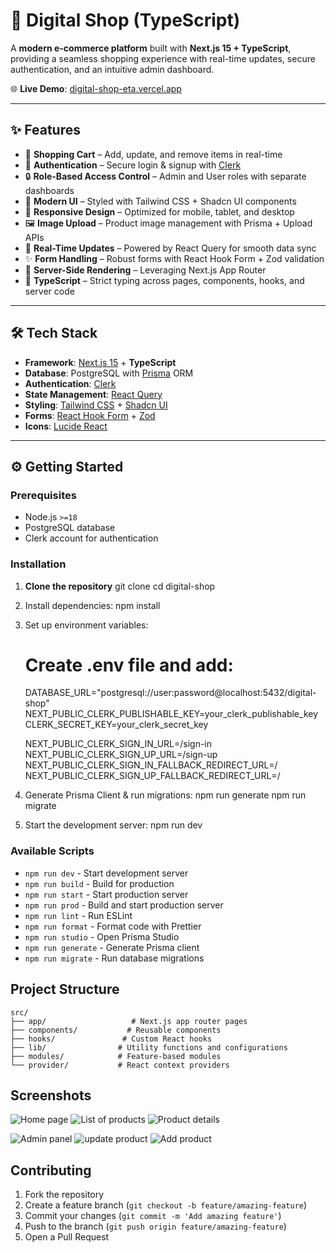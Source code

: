 # 🛒 Digital Shop (TypeScript)

A **modern e-commerce platform** built with **Next.js 15 + TypeScript**, providing a seamless shopping experience with real-time updates, secure authentication, and an intuitive admin dashboard.

🌐 **Live Demo**: [digital-shop-eta.vercel.app](https://digital-shop-eta.vercel.app/)

---

## ✨ Features

- 🛒 **Shopping Cart** – Add, update, and remove items in real-time
- 👤 **Authentication** – Secure login & signup with [Clerk](https://clerk.com/)
- 🔒 **Role-Based Access Control** – Admin and User roles with separate dashboards
- 🎨 **Modern UI** – Styled with Tailwind CSS + Shadcn UI components
- 📱 **Responsive Design** – Optimized for mobile, tablet, and desktop
- 🖼️ **Image Upload** – Product image management with Prisma + Upload APIs
- 🔄 **Real-Time Updates** – Powered by React Query for smooth data sync
- ✨ **Form Handling** – Robust forms with React Hook Form + Zod validation
- 🚀 **Server-Side Rendering** – Leveraging Next.js App Router
- 🧰 **TypeScript** – Strict typing across pages, components, hooks, and server code

---

## 🛠️ Tech Stack

- **Framework**: [Next.js 15](https://nextjs.org/) + **TypeScript**
- **Database**: PostgreSQL with [Prisma](https://www.prisma.io/) ORM
- **Authentication**: [Clerk](https://clerk.dev/)
- **State Management**: [React Query](https://tanstack.com/query)
- **Styling**: [Tailwind CSS](https://tailwindcss.com/) + [Shadcn UI](https://ui.shadcn.com/)
- **Forms**: [React Hook Form](https://react-hook-form.com/) + [Zod](https://zod.dev/)
- **Icons**: [Lucide React](https://lucide.dev/)

---

## ⚙️ Getting Started

### Prerequisites

- Node.js `>=18`
- PostgreSQL database
- Clerk account for authentication

### Installation

1. **Clone the repository**
   git clone <repository-url>
   cd digital-shop

2. Install dependencies:
   npm install

3. Set up environment variables:

    # Create .env file and add:

    DATABASE_URL="postgresql://user:password@localhost:5432/digital-shop"
    NEXT_PUBLIC_CLERK_PUBLISHABLE_KEY=your_clerk_publishable_key
    CLERK_SECRET_KEY=your_clerk_secret_key
   
    NEXT_PUBLIC_CLERK_SIGN_IN_URL=/sign-in
    NEXT_PUBLIC_CLERK_SIGN_UP_URL=/sign-up
    NEXT_PUBLIC_CLERK_SIGN_IN_FALLBACK_REDIRECT_URL=/
    NEXT_PUBLIC_CLERK_SIGN_UP_FALLBACK_REDIRECT_URL=/

5. Generate Prisma Client & run migrations:
   npm run generate
   npm run migrate

6. Start the development server:
   npm run dev

### Available Scripts

- `npm run dev` - Start development server
- `npm run build` - Build for production
- `npm run start` - Start production server
- `npm run prod` - Build and start production server
- `npm run lint` - Run ESLint
- `npm run format` - Format code with Prettier
- `npm run studio` - Open Prisma Studio
- `npm run generate` - Generate Prisma client
- `npm run migrate` - Run database migrations

## Project Structure

```
src/
├── app/                   # Next.js app router pages
├── components/           # Reusable components
├── hooks/               # Custom React hooks
├── lib/                # Utility functions and configurations
├── modules/            # Feature-based modules
└── provider/           # React context providers
```

## Screenshots

![Home page](public/screenshots/home-page.png)
![List of products](public/screenshots/products.png)
![Product details](public/screenshots/product-details.png)

![Admin panel](public/screenshots/panel-admin-products.png)
![update product](public/screenshots/update-product.png)
![Add product](public/screenshots/add-product.png)

## Contributing

1. Fork the repository
2. Create a feature branch (`git checkout -b feature/amazing-feature`)
3. Commit your changes (`git commit -m 'Add amazing feature'`)
4. Push to the branch (`git push origin feature/amazing-feature`)
5. Open a Pull Request
